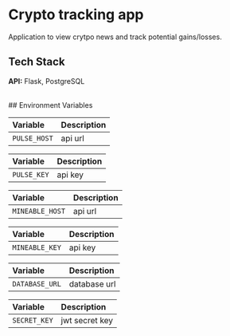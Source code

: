 # Crypto tracking app

Application to view crytpo news and track potential gains/losses.

## Tech Stack

**API:** Flask, PostgreSQL

<br>
## Environment Variables

| Variable     | Description |
| :----------- | :---------- |
| `PULSE_HOST` | api url     |

| Variable    | Description |
| :---------- | :---------- |
| `PULSE_KEY` | api key     |

| Variable        | Description |
| :-------------- | :---------- |
| `MINEABLE_HOST` | api url     |

| Variable       | Description |
| :------------- | :---------- |
| `MINEABLE_KEY` | api key     |

| Variable       | Description  |
| :------------- | :----------- |
| `DATABASE_URL` | database url |

| Variable     | Description    |
| :----------- | :------------- |
| `SECRET_KEY` | jwt secret key |
